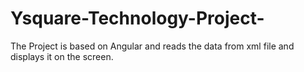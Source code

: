 # Ysquare-Technology-Project-
The Project is based on Angular and reads the data from xml file and displays it on the screen.
